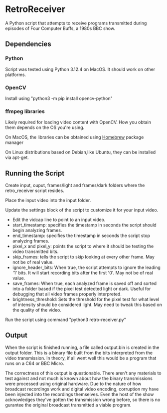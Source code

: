 # RetroReceiver
A Python script that attempts to receive programs transmitted during episodes of Four Computer Buffs, a 1980s BBC show.

## Dependencies
### Python
Script was tested using Python 3.12.4 on MacOS. It should work on other platforms. 

### OpenCV 
Install using "python3 -m pip install opencv-python" 

### ffmpeg libraries
Likely required for loading video content with OpenCV. How you obtain them depends on the OS you're using. 

On MacOS, the libraries can be obtained using [Homebrew](https://brew.sh) package manager

On Linux distributions based on Debian,like Ubuntu, they can be installed via apt-get.

## Running the Script
Create input, ouput, frames/light and frames/dark folders where the retro_receiver script resides. 

Place the input video into the input folder. 

Update the settings block of the script to customize it for your input video. 

- Edit the vidcap line to point to an input video.
- start_timestamp: specifies the timestamp in seconds the script should begin analyzing frames.
- end_timestamp: specifies the timestamp in seconds the script stop analyzing frames.
- pixel_x and pixel_y: points the script to where it should be testing the video transmitted bits. 
- skip_frames: tells the script to skip looking at every other frame. May not be of real value. 
- ignore_header_bits: When true, the script attempts to ignore the leading '1' bits. It will start recording bits after the first '0'. May not be of real value.
- save_frames: When true, each analyzed frame is saved off and sorted into a folder based if the pixel test detected light or dark. Useful for debugging that all video frames properly interpreted. 
- brightness_threshold: Sets the threshold for the pixel test for what level of intensity should be considered light. May need to tweak this based on the quality of the video. 

Run the script using command "python3 retro-receiver.py"

## Output
When the script is finished running, a file called output.bin is created in the output folder. This is a binary file built from the bits interpreted from the video transmission. In theory, if all went well this would be a program that runs on a C64 or BBC Micro. 

The correctness of this output is questionable. There aren't any materials to test against and not much is known about how the binary transmissions were processed using original hardware. Due to the nature of how broadcast recordings work and digital video encoding, corruption my have been injected into the recordings themselves. Even the host of the show acknowledges they've gotten the transmission wrong before, so there is no gurantee the original broadcast transmitted a viable program.  
